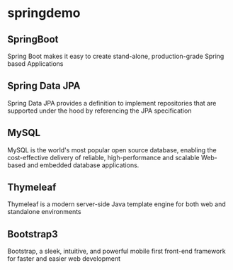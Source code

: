 # springdemo
## SpringBoot
Spring Boot makes it easy to create stand-alone, production-grade Spring based Applications  
## Spring Data JPA
Spring Data JPA provides a definition to implement repositories that are supported under the hood by referencing the JPA specification
## MySQL
MySQL is the world's most popular open source database, enabling the cost-effective delivery of reliable, high-performance and scalable Web-based and embedded database applications.
## Thymeleaf
Thymeleaf is a modern server-side Java template engine for both web and standalone environments
## Bootstrap3
Bootstrap, a sleek, intuitive, and powerful mobile first front-end framework for faster and easier web development
